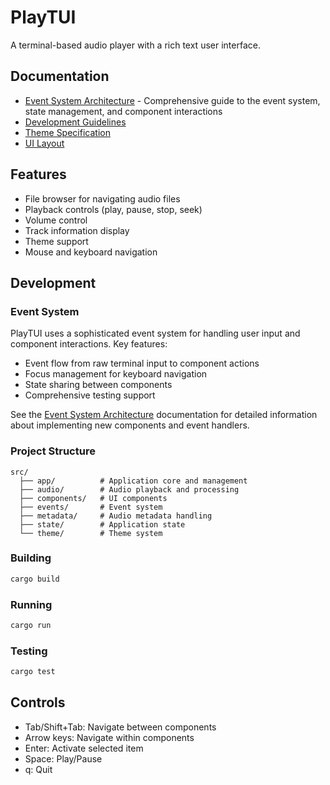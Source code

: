 # PlayTUI

A terminal-based audio player with a rich text user interface.

## Documentation

- [Event System Architecture](docs/event-system.md) - Comprehensive guide to the event system, state management, and component interactions
- [Development Guidelines](docs/ooda-based-development-guidelines.md)
- [Theme Specification](docs/theme-specification.md)
- [UI Layout](docs/ui-layout.md)

## Features

- File browser for navigating audio files
- Playback controls (play, pause, stop, seek)
- Volume control
- Track information display
- Theme support
- Mouse and keyboard navigation

## Development

### Event System

PlayTUI uses a sophisticated event system for handling user input and component interactions. Key features:
- Event flow from raw terminal input to component actions
- Focus management for keyboard navigation
- State sharing between components
- Comprehensive testing support

See the [Event System Architecture](docs/event-system.md) documentation for detailed information about implementing new components and event handlers.

### Project Structure

```
src/
  ├── app/          # Application core and management
  ├── audio/        # Audio playback and processing
  ├── components/   # UI components
  ├── events/       # Event system
  ├── metadata/     # Audio metadata handling
  ├── state/        # Application state
  └── theme/        # Theme system
```

### Building

```bash
cargo build
```

### Running

```bash
cargo run
```

### Testing

```bash
cargo test
```

## Controls

- Tab/Shift+Tab: Navigate between components
- Arrow keys: Navigate within components
- Enter: Activate selected item
- Space: Play/Pause
- q: Quit
